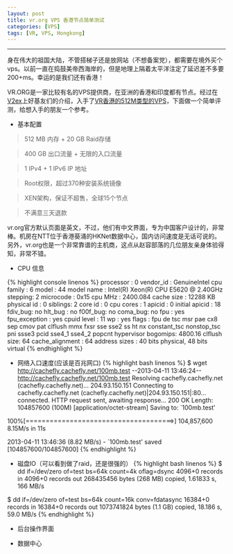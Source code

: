 ```yaml
---
layout: post
title: vr.org VPS 香港节点简单测试
categories: [VPS]
tags: [VR, VPS, Hongkong]
---
```

---------------------------------------

身在伟大的祖国大陆，不管搭梯子还是放网站（不想备案党），都需要在境外买个vps。以前一直在捣鼓美帝西海岸的，但是地理上隔着太平洋注定了延迟差不多要200+ms。幸运的是我们还有香港！

VR.ORG是一家比较有名的VPS提供商，在亚洲的香港和印度都有节点。经过在[V2ex](http://www.v2ex.com/t/65205)上好基友们的介绍，入手了[VR香港的512M类型的VPS](http://www.vr.org/?a=2306)，下面做一个简单评测，给想入手的朋友一个参考。

+ 基本配置

> 512 MB 内存 + 20 GB Raid存储

> 400 GB 出口流量 + 无限的入口流量

> 1 IPv4 + 1 IPv6 IP 地址

> Root权限，超过370种安装系统镜像

> XEN架构，保证不超售，全球15个节点

> 不满意三天退款


vr.org官方默认页面是英文，不过，他们有中文界面，专为中国客户设计的，非常棒。机房在NTT位于香港葵涌的HKNet数据中心，国内访问速度是无话可说的。另外，vr.org也是一个非常靠谱的主机商，这点从赵容部落的几位朋友亲身体验得知，非常不错。

+ CPU 信息

{% highlight console linenos %}
processor   : 0
vendor_id   : GenuineIntel
cpu family  : 6
model   : 44
model name  : Intel(R) Xeon(R) CPU   E5620  @ 2.40GHz
stepping: 2
microcode   : 0x15
cpu MHz : 2400.084
cache size  : 12288 KB
physical id : 0
siblings: 2
core id : 0
cpu cores   : 1
apicid  : 0
initial apicid  : 18
fdiv_bug: no
hlt_bug : no
f00f_bug: no
coma_bug: no
fpu : yes
fpu_exception   : yes
cpuid level : 11
wp  : yes
flags   : fpu de tsc msr pae cx8 sep cmov pat clflush mmx fxsr sse sse2 ss ht nx constant_tsc nonstop_tsc pni ssse3 pcid sse4_1 sse4_2 popcnt hypervisor
bogomips: 4800.16
clflush size: 64
cache_alignment : 64
address sizes   : 40 bits physical, 48 bits virtual
{% endhighlight %}

+ 网络入口速度(应该是百兆网口)
{% highlight bash linenos %}
$ wget http://cachefly.cachefly.net/100mb.test
--2013-04-11 13:46:24--  http://cachefly.cachefly.net/100mb.test
Resolving cachefly.cachefly.net (cachefly.cachefly.net)... 204.93.150.151
Connecting to cachefly.cachefly.net (cachefly.cachefly.net)|204.93.150.151|:80... connected.
HTTP request sent, awaiting response... 200 OK
Length: 104857600 (100M) [application/octet-stream]
Saving to: `100mb.test'

100%[=====================================>] 104,857,600 8.15M/s   in 11s     

2013-04-11 13:46:36 (8.82 MB/s) - `100mb.test' saved [104857600/104857600]
{% endhighlight %}

+ 磁盘IO（可以看到做了raid，还是很强的）
{% highlight bash linenos %}
$ dd if=/dev/zero of=test bs=64k count=4k oflag=dsync
4096+0 records in
4096+0 records out
268435456 bytes (268 MB) copied, 1.61833 s, 166 MB/s

$ dd if=/dev/zero of=test bs=64k count=16k conv=fdatasync
16384+0 records in
16384+0 records out
1073741824 bytes (1.1 GB) copied, 18.186 s, 59.0 MB/s
{% endhighlight %}


+ 后台操作界面



+ 数据中心


